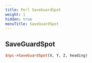 ```yaml
---
title: Perl SaveGuardSpot
weight: 1
hidden: true
menuTitle: SaveGuardSpot
---
```

## SaveGuardSpot
```perl
$npc->SaveGuardSpot(X, Y, Z, heading)
```
